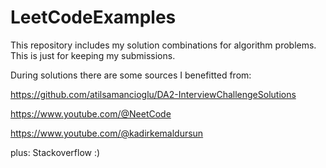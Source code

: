 # LeetCodeExamples
This repository includes my solution combinations for algorithm problems.
This is just for keeping my submissions.

During solutions there are some sources I benefitted from:

https://github.com/atilsamancioglu/DA2-InterviewChallengeSolutions

https://www.youtube.com/@NeetCode

https://www.youtube.com/@kadirkemaldursun

plus: Stackoverflow :)
